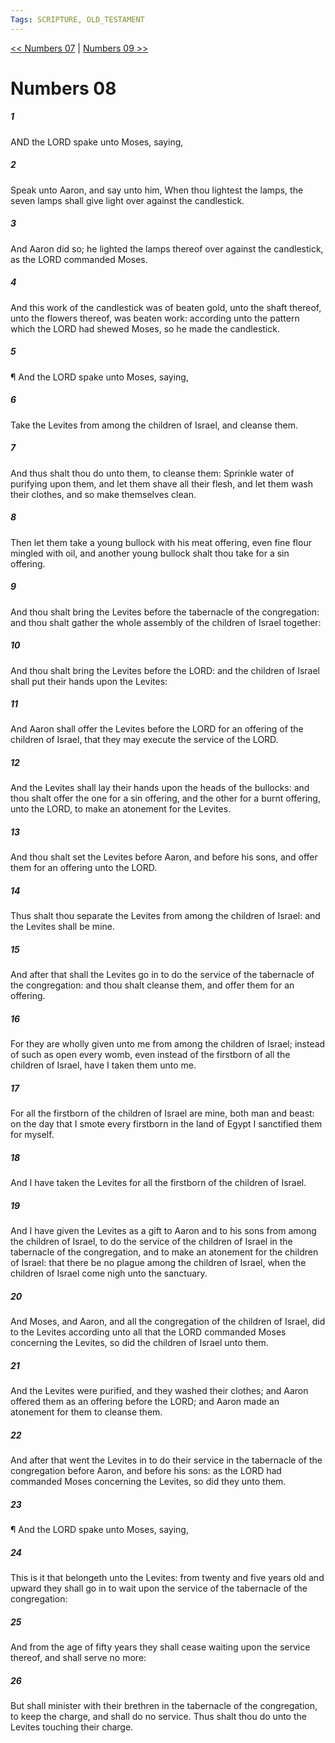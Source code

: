```yaml
---
Tags: SCRIPTURE, OLD_TESTAMENT
---
```


[<< Numbers 07](OLD_TESTAMENT/04_Numbers/Numbers_07.md) | [Numbers 09 >>](OLD_TESTAMENT/04_Numbers/Numbers_09.md)

# Numbers 08

##### 1
 AND the LORD spake unto Moses, saying,
##### 2
 Speak unto Aaron, and say unto him, When thou lightest the lamps, the seven lamps shall give light over against the candlestick.
##### 3
 And Aaron did so; he lighted the lamps thereof over against the candlestick, as the LORD commanded Moses.
##### 4
 And this work of the candlestick was of beaten gold, unto the shaft thereof, unto the flowers thereof, was beaten work: according unto the pattern which the LORD had shewed Moses, so he made the candlestick.
##### 5
 ¶ And the LORD spake unto Moses, saying,
##### 6
 Take the Levites from among the children of Israel, and cleanse them.
##### 7
 And thus shalt thou do unto them, to cleanse them: Sprinkle water of purifying upon them, and let them shave all their flesh, and let them wash their clothes, and so make themselves clean.
##### 8
 Then let them take a young bullock with his meat offering, even fine flour mingled with oil, and another young bullock shalt thou take for a sin offering.
##### 9
 And thou shalt bring the Levites before the tabernacle of the congregation: and thou shalt gather the whole assembly of the children of Israel together:
##### 10
 And thou shalt bring the Levites before the LORD: and the children of Israel shall put their hands upon the Levites:
##### 11
 And Aaron shall offer the Levites before the LORD for an offering of the children of Israel, that they may execute the service of the LORD.
##### 12
 And the Levites shall lay their hands upon the heads of the bullocks: and thou shalt offer the one for a sin offering, and the other for a burnt offering, unto the LORD, to make an atonement for the Levites.
##### 13
 And thou shalt set the Levites before Aaron, and before his sons, and offer them for an offering unto the LORD.
##### 14
 Thus shalt thou separate the Levites from among the children of Israel: and the Levites shall be mine.
##### 15
 And after that shall the Levites go in to do the service of the tabernacle of the congregation: and thou shalt cleanse them, and offer them for an offering.
##### 16
 For they are wholly given unto me from among the children of Israel; instead of such as open every womb, even instead of the firstborn of all the children of Israel, have I taken them unto me.
##### 17
 For all the firstborn of the children of Israel are mine, both man and beast: on the day that I smote every firstborn in the land of Egypt I sanctified them for myself.
##### 18
 And I have taken the Levites for all the firstborn of the children of Israel.
##### 19
 And I have given the Levites as a gift to Aaron and to his sons from among the children of Israel, to do the service of the children of Israel in the tabernacle of the congregation, and to make an atonement for the children of Israel: that there be no plague among the children of Israel, when the children of Israel come nigh unto the sanctuary.
##### 20
 And Moses, and Aaron, and all the congregation of the children of Israel, did to the Levites according unto all that the LORD commanded Moses concerning the Levites, so did the children of Israel unto them.
##### 21
 And the Levites were purified, and they washed their clothes; and Aaron offered them as an offering before the LORD; and Aaron made an atonement for them to cleanse them.
##### 22
 And after that went the Levites in to do their service in the tabernacle of the congregation before Aaron, and before his sons: as the LORD had commanded Moses concerning the Levites, so did they unto them.
##### 23
 ¶ And the LORD spake unto Moses, saying,
##### 24
 This is it that belongeth unto the Levites: from twenty and five years old and upward they shall go in to wait upon the service of the tabernacle of the congregation:
##### 25
 And from the age of fifty years they shall cease waiting upon the service thereof, and shall serve no more:
##### 26
 But shall minister with their brethren in the tabernacle of the congregation, to keep the charge, and shall do no service. Thus shalt thou do unto the Levites touching their charge.
